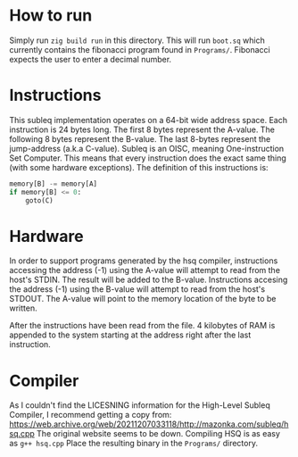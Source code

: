# How to run
Simply run `zig build run` in this directory.
This will run `boot.sq` which currently contains the fibonacci program
found in `Programs/`. Fibonacci expects the user to enter a decimal
number.

# Instructions
This subleq implementation operates on a
64-bit wide address space. Each instruction is 24 bytes long.
The first 8 bytes represent the A-value. The following 8 bytes represent the
B-value. The last 8-bytes represent the jump-address (a.k.a C-value).
Subleq is an OISC, meaning One-instruction Set Computer. This means
that every instruction does the exact same thing (with some hardware exceptions).
The definition of this instructions is:

```python
memory[B] -= memory[A]
if memory[B] <= 0:
    goto(C)
```

# Hardware
In order to support programs generated by the hsq compiler,
instructions accessing the address (-1) using the A-value will attempt
to read from the host's STDIN. The result will be added to the B-value.
Instructions accesing the address (-1) using the B-value will attempt to
read from the host's STDOUT. The A-value will point to the memory location
of the byte to be written.

After the instructions have been read from the file. 4 kilobytes of RAM is appended
to the system starting at the address right after the last instruction.

# Compiler
As I couldn't find the LICESNING information for the High-Level
Subleq Compiler, I recommend getting a copy from:
https://web.archive.org/web/20211207033118/http://mazonka.com/subleq/hsq.cpp
The original website seems to be down. Compiling HSQ is as easy as `g++ hsq.cpp`
Place the resulting binary in the `Programs/` directory.

